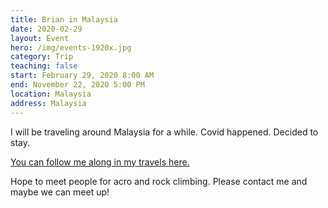 ```yaml
---
title: Brian in Malaysia
date: 2020-02-29
layout: Event
hero: /img/events-1920x.jpg
category: Trip
teaching: false
start: February 29, 2020 8:00 AM
end: November 22, 2020 5:00 PM
location: Malaysia
address: Malaysia
---
```


I will be traveling around Malaysia for a while. Covid happened. Decided to stay. 

[You can follow me along in my travels here.](https://findpenguins.com/brianrc "Visit me on FindPenguins")

Hope to meet people for acro and rock climbing. Please contact me and maybe we can meet up!
